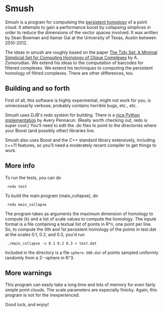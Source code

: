 # Smush

Smush is a program for computeing the 
[persistent homology](http://en.wikipedia.org/wiki/Persistent_homology) 
of a point cloud.  It attempts to gain a performance boost by
collapsing simplices in order to reduce the dimensions of the 
vector spaces involved.  It was written by Sean Bowman and Itamar 
Gal at the University of Texas, Austin between 2010-2012.

The ideas in smush are roughly based on the paper [The Tidy Set: A Minimal Simplicial Set for
Computing Homology of Clique Complexes](http://www.cs.dartmouth.edu/~afra/papers/manuscript/tidy.pdf) by A. Zomorodian.  We extend his ideas to the computation of barcodes for filtered complexes.
We extend his techniques to computing the persistent homology of 
filtred complexes.  There are other differences, too.

## Building and so forth

First of all, this software is highly expermental, might not work 
for you, is unnecessarily verbose, probably contains horrible bugs,
etc., etc.

Smush uses DJB's redo system for building.  There is a
[nice Python implementation](https://github.com/apenwarr/redo) by 
Avery Pennarun.  (Really worth checking out, redo is super cool.)
You'll need to edit the .do files to point to the directories where
your Boost (and possibly other) libraries live.

Smush also uses Boost and the C++ standard library extensively,
including c++11 features, so you'll need a moderately recent
compiler to get things to work.

## More info

To run the tests, you can do 

     redo test

To build the main program (main_collapse), do

     redo main_collapse

The program takes as arguments the maximum dimension of homology
to compute (k) and a list of scale values to compute the homology.
The inpute format is a file containing a textual list of points in 
R^n, one point per line.  So, to compute the 0th and 1st persistent 
homology of the points in test.dat at the 
scales 0.1, 0.2, and 0.3, you'd run

     ./main_collapse -v 0.1 0.2 0.3 < test.dat

Included in the directory is a file `sphere-300.dat` of points 
sampled uniformly randomly from a 2--sphere in R^3.

## More warnings

This program can easily take a long time and lots of memory 
for even fairly simple point clouds.  The scale parameters are
especially finicky.  Again, this program is not for the 
inexperienced.

Good luck, and enjoy!

